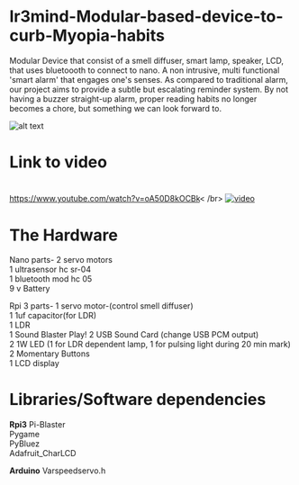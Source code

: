 # Ir3mind-Modular-based-device-to-curb-Myopia-habits
Modular Device that consist of a smell diffuser, smart lamp, speaker, LCD, that uses bluetoooth to connect to nano. A non intrusive, multi functional 'smart alarm' that engages one's senses. As compared to traditional alarm, our project aims to provide a subtle but escalating reminder system. By not having a buzzer straight-up alarm, proper reading habits no longer becomes a chore, but something we can look forward to.

![alt text](http://url/to/img.png)
# Link to video <h1> 
https://www.youtube.com/watch?v=oA50D8kOCBk< /br>
[![video](https://img.youtube.com/vi/oA50D8kOCBk/0.jpg)](https://www.youtube.com/watch?v=oA50D8kOCBk)
# The Hardware
Nano parts-
2 servo motors <br />
1 ultrasensor hc sr-04<br />
1 bluetooth mod hc 05<br />
9 v Battery<br />

Rpi 3 parts-
1 servo motor-(control smell diffuser) <br />
1 1uf capacitor(for LDR)<br />
1 LDR<br />
1 Sound Blaster Play! 2 USB Sound Card (change USB PCM output)<br />
2  1W LED (1 for LDR dependent lamp, 1 for pulsing light during 20 min mark)<br />
2 Momentary Buttons<br />
1 LCD display<br />


# Libraries/Software dependencies
**Rpi3**
Pi-Blaster<br />
Pygame<br />
PyBluez<br />
Adafruit_CharLCD<br />

**Arduino**
Varspeedservo.h
